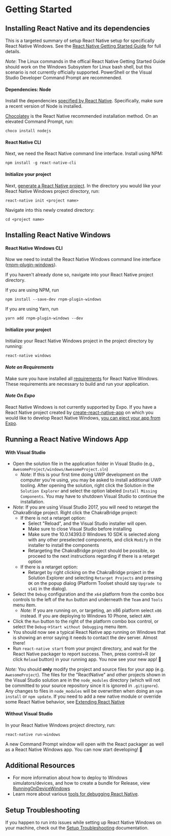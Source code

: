 # Getting Started

## Installing React Native and its dependencies

This is a targeted summary of setup React Native setup for specifically React Native Windows. See the [React Native Getting Started Guide](http://facebook.github.io/react-native/docs/getting-started.html) for full details.

*Note*: The Linux commands in the offical React Native Getting Started Guide should work on the Windows Subsystem for Linux bash shell, but this scenario is not currently officially supported. PowerShell or the Visual Studio Developer Command Prompt are recommended.

#### Dependencies: Node

Install the dependencies [specified by React Native](http://facebook.github.io/react-native/docs/getting-started.html#node-python2-jdk). Specifically, make sure a recent version of Node is installed.

[Chocolatey](https://chocolatey.org/) is the React Native recommended installation method. On an elevated Command Prompt, run:

```
choco install nodejs
```

#### React Native CLI

Next, we need the React Native command line interface. Install using NPM:
```
npm install -g react-native-cli
```

#### Initialize your project

Next, [generate a React Native project](http://facebook.github.io/react-native/docs/getting-started.html#creating-a-new-application). In the directory you would like your React Native Windows project directory, run:
```
react-native init <project name>
```
Navigate into this newly created directory:
```
cd <project name>
```

## Installing React Native Windows

#### React Native Windows CLI

Now we need to install the React Native Windows command line interface ([rnpm-plugin-windows](https://www.npmjs.com/package/rnpm-plugin-windows)).

If you haven't already done so, navigate into your React Native project directory.

If you are using NPM, run
```
npm install --save-dev rnpm-plugin-windows
```

If you are using Yarn, run
```
yarn add rnpm-plugin-windows --dev
```

#### Initialize your project

Initialize your React Native Windows project in the project directory by running:
```
react-native windows
```

#### *Note on Requirements*

Make sure you have installed all [requirements](https://github.com/Microsoft/react-native-windows#system-requirements) for React Native Windows. These requirements are necessary to build and run your application.

#### *Note On Expo*

React Native Windows is not currently supported by Expo. If you have a React Native project created by [create-react-native-app](https://github.com/react-community/create-react-native-app) on which you would like to develop React Native Windows, [you can eject your app from Expo](https://github.com/react-community/create-react-native-app/blob/master/EJECTING.md).

## Running a React Native Windows App

#### With Visual Studio

- Open the solution file in the application folder in Visual Studio (e.g., `AwesomeProject/windows/AwesomeProject.sln`)
	- *Note*: If this is your first time doing UWP development on the computer you're using, you may be asked to install additional UWP tooling. After opening the solution, right click the Solution in the `Solution Explorer` and select the option labeled `Install Missing Components`. You may have to shutdown Visual Studio to continue the installation.
- *Note*: If you are using Visual Studio 2017, you will need to retarget the ChakraBridge project. Right click the ChakraBridge project:
    - If there is not a retarget option:
        - Select "Reload", and the Visual Studio installer will open.
        - Make sure to close Visual Studio before installing
        - Make sure the 10.0.14393.0 Windows 10 SDK is selected along with any other preselected components, and click `Modify` in the installer to install the components
        - Retargeting the ChakraBridge project should be possible, so proceed to the next instructions regarding if there is a retarget option
    - If there is a retarget option:
        - Retarget by right clicking on the ChakraBridge project in the Solution Explorer and selecting `Retarget Projects` and pressing `OK` on the popup dialog (Platform Toolset should say `Upgrade to v141` in the dialog).
- Select the `Debug` configuration and the `x64` platform from the combo box controls to the left of the `Run` button and underneath the `Team` and `Tools` menu item.
	- *Note:* If you are running on, or targeting, an x86 platform select `x86` instead. If you are deploying to Windows 10 Phone, select `ARM`.
- Click the `Run` button to the right of the platform combo box control, or select the `Debug`->`Start without Debugging` menu item.
- You should now see a typical React Native app running on Windows that is showing an error saying it needs to contact the dev server. Almost there!
- Run `react-native start` from your project directory, and wait for the React Native packager to report success. Then, press control+R (or click `Reload` button) in your running app. You now see your new app! :tada:

*Note:* You should **only** modify the project and source files for your app (e.g. `AwesomeProject`). The files for the "ReactNative" and other projects shown in the Visual Studio solution are in the `node_modules` directory (which will not be committed to your source repository since it is ignored in `.gitignore`). Any changes to files in `node_modules` will be overwritten when doing an `npm install` or `npm update`. If you need to add a new native module or override some React Native behavior, see [Extending React Native](http://github.com/Microsoft/react-native-windows#extending-react-native)

#### Without Visual Studio

In your React Native Windows project directory, run:
```
react-native run-windows
```

A new Command Prompt window will open with the React packager as well as a React Native Windows app. You can now start developing! :tada:

## Additional Resources

- For more information about how to deploy to Windows simulators/devices, and how to create a bundle for Release, view [RunningOnDeviceWindows](RunningOnDeviceWindows.md)
- Learn more about various [tools for debugging React Native](http://facebook.github.io/react-native/docs/debugging.html).

## Setup Troubleshooting

If you happen to run into issues while setting up React Native Windows on your machine, check out the [Setup Troubleshooting](SetupTroubleshooting.md) documentation.
